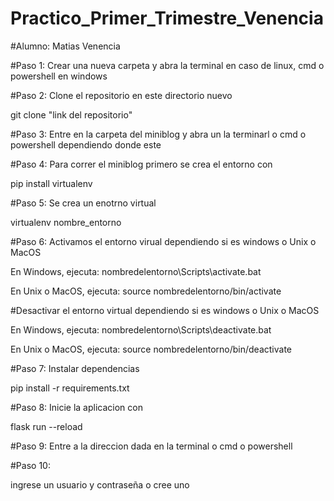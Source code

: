 # Practico_Primer_Trimestre_Venencia

#Alumno: Matias Venencia

#Paso 1: Crear una nueva carpeta y abra la terminal en caso de linux, cmd o powershell en windows

#Paso 2: Clone el repositorio en este directorio nuevo

git clone "link del repositorio"

#Paso 3: Entre en la carpeta del miniblog y abra un la terminarl o cmd o powershell dependiendo donde este

#Paso 4: Para correr el miniblog primero se crea el entorno con

pip install virtualenv

#Paso 5: Se crea un enotrno virtual

virtualenv nombre_entorno

#Paso 6: Activamos el entorno virual dependiendo si es windows o Unix o MacOS

En Windows, ejecuta:
nombredelentorno\Scripts\activate.bat

En Unix o MacOS, ejecuta:
source nombredelentorno/bin/activate

#Desactivar el entorno virtual dependiendo si es windows o Unix o MacOS

En Windows, ejecuta:
nombredelentorno\Scripts\deactivate.bat

En Unix o MacOS, ejecuta:
source nombredelentorno/bin/deactivate

#Paso 7: Instalar dependencias

pip install -r requirements.txt

#Paso 8: Inicie la aplicacion con 

flask run --reload

#Paso 9: Entre a la direccion dada en la terminal o cmd o powershell

#Paso 10:

ingrese un usuario y contraseña o cree uno
